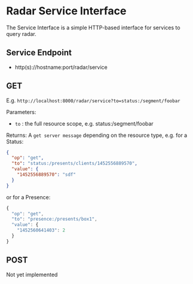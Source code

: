 # Radar Service Interface

The Service Interface is a simple HTTP-based interface for services to query radar.

## Service Endpoint

- http(s)://hostname:port/radar/service

## GET

E.g. `http://localhost:8000/radar/service?to=status:/segment/foobar`

Parameters:
- `to` : the full resource scope, e.g. status:/segment/foobar

Returns:
A `get server message` depending on the resource type, e.g. for a Status:

```json
{
  "op": "get",
  "to": "status:/presents/clients/1452556889570",
  "value": {
    "1452556889570": "sdf"
  }
}
```

or for a Presence:

```js
{
  "op": "get",
  "to": "presence:/presents/box1",
  "value": {
    "1452560641403": 2
  }
}
```
## POST

Not yet implemented
